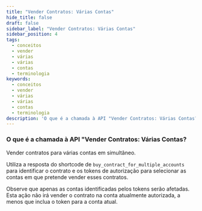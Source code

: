```yaml
---
title: "Vender Contratos: Várias Contas"
hide_title: false
draft: false
sidebar_label: "Vender Contratos: Várias Contas"
sidebar_position: 4
tags:
  - conceitos
  - vender
  - várias
  - várias
  - contas
  - terminologia
keywords:
  - conceitos
  - vender
  - várias
  - várias
  - contas
  - terminologia
description: 'O que é a chamada à API "Vender Contratos: Várias Contas?'
---
```


### O que é a chamada à API "Vender Contratos: Várias Contas?

Vender contratos para várias contas em simultâneo.

Utiliza a resposta do shortcode de `buy_contract_for_multiple_accounts` para identificar o contrato e os tokens de autorização para selecionar as contas em que pretende vender esses contratos.

Observe que apenas as contas identificadas pelos tokens serão afetadas. Esta ação não irá vender o contrato na conta atualmente autorizada, a menos que inclua o token para a conta atual.
